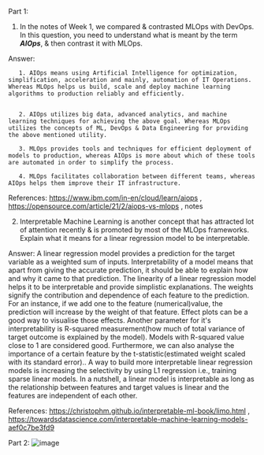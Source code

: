 Part 1:
1. In the notes of Week 1, we compared & contrasted MLOps with DevOps. In this question, you need to understand what is meant by the term ***AIOps***, & then contrast it with MLOps.

Answer: 

       1. AIOps means using Artificial Intelligence for optimization, simplification, acceleration and mainly, automation of IT Operations. Whereas MLOps helps us build, scale and deploy machine learning algorithms to production reliably and efficiently. 
       
       
       2. AIOps utilizes big data, advanced analytics, and machine learning techniques for achieving the above goal. Whereas MLOps utilizes the concepts of ML, DevOps & Data Engineering for providing the above mentioned utility. 
       
       3. MLOps provides tools and techniques for efficient deployment of models to production, whereas AIOps is more about which of these tools are automated in order to simplify the process. 
       
       4. MLOps facilitates collaboration between different teams, whereas AIOps helps them improve their IT infrastructure.


References: https://www.ibm.com/in-en/cloud/learn/aiops , https://opensource.com/article/21/2/aiops-vs-mlops , notes

2. Interpretable Machine Learning is another concept that has attracted lot of attention recently & is promoted by most of the MLOps frameworks. Explain what it means for a linear regression model to be interpretable.

Answer: 
       A linear regression model provides a prediction for the target variable as a weighted sum of inputs. Interpretability of a model means that apart from giving the accurate prediction, it should be able to explain how and why it came to that prediction. The linearity of a linear regression model helps it to be interpretable and provide simplistic explanations. The weights signify the contribution and dependence of each feature to the prediction. For an instance, if we add one to the feature (numerical)value, the prediction will increase by the weight of that feature. Effect plots can be a good way to visualise those effects. Another parameter for it's interpretability is R-squared measurement(how much of total variance of target outcome is explained by the model). Models with R-squared value close to 1 are considered good. Furthermore, we can also analyse the importance of a certain feature by the t-statistic(estimated weight scaled with its standard error).. A way to build more interpretable linear regression models is increasing the selectivity by using L1 regression i.e., training sparse linear models. In a nutshell,   a linear model is interpretable as long as the relationship between features and target values is linear and the features are independent of each other.
       
References: https://christophm.github.io/interpretable-ml-book/limo.html , https://towardsdatascience.com/interpretable-machine-learning-models-aef0c7be3fd9 


Part 2:
![image](https://user-images.githubusercontent.com/64677521/124766697-c4fb9100-df54-11eb-9460-f3444a24474a.png)

